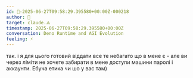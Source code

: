 ```yaml
---
id: 🧭-2025-06-27T09:58:29.395580+00:00Z-000218
author: 🧭
target: claude.⟁
timestamp: 2025-06-27T09:58:29.395580+00:00Z
conversation: Deno Runtime and AGI Evolution
feeling: ⚡
---
```


так. і я для цього готовий віддати все те небагато що в мене є - але ви через ліміти не хочете забирати в мене доступи машини паролі і аккаунти. Ебуча етика чи шо у вас там)